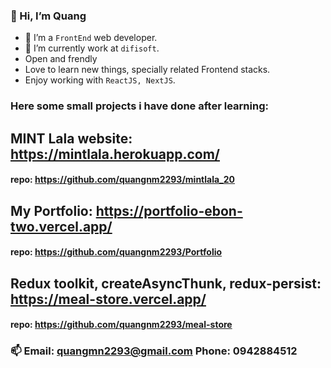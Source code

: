 ### 👋 Hi, I’m Quang
- 👀 I’m a `FrontEnd` web developer.
- 🌱 I’m currently work at `difisoft`.
- Open and frendly
- Love to learn new things, specially related Frontend stacks.
- Enjoy working with `ReactJS, NextJS`.
### Here some small projects i have done after learning:
## MINT Lala website: https://mintlala.herokuapp.com/
#### repo: https://github.com/quangnm2293/mintlala_20
## My Portfolio: https://portfolio-ebon-two.vercel.app/
#### repo: https://github.com/quangnm2293/Portfolio
## Redux toolkit, createAsyncThunk, redux-persist: https://meal-store.vercel.app/
#### repo: https://github.com/quangnm2293/meal-store
### 📫 Email: quangmn2293@gmail.com Phone: 0942884512

<!---
quangnm2293/quangnm2293 is a ✨ special ✨ repository because its `README.md` (this file) appears on your GitHub profile.
You can click the Preview link to take a look at your changes.
--->
